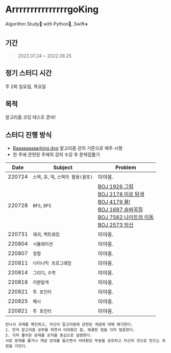 # ArrrrrrrrrrrrrrrgoKing
Algorithm Study📒 with Python🐍, Swift✈️ 

## 기간
> 2022.07.24 ~ 2022.08.25

## 정기 스터디 시간
주 2회 일요일, 목요일

## 목적
알고리즘 코딩 테스트 준비!
    
## 스터디 진행 방식
* [Baaaaaaaaarking dog](https://github.com/encrypted-def/basic-algo-lecture) 알고리즘 강의 기준으로 매주 시행
* 한 주에 관련된 주제의 강의 수강 후 문제집풀기

|  Date  |               Subject            |   Problem   |
|:------:|----------------------------------|-------------|
| 220724 | `스택`, `큐`, `덱`, `스택의 활용(괄호)` | 미야옹. |
| 220728 | `BFS`, `DFS `                    | [BOJ 1926 그림](https://www.acmicpc.net/problem/1926) <br>[BOJ 2178 미로 탐색](https://www.acmicpc.net/problem/2178) <br>[BOJ 4179 불!](https://www.acmicpc.net/problem/4179) <br> [BOJ 1697 숨바꼭질](https://www.acmicpc.net/problem/1697) <br>[BOJ 7562 나이트의 이동](https://www.acmicpc.net/problem/7562) <br>[BOJ 2573 빙산](https://www.acmicpc.net/problem/2573) |
| 220731 | `재귀`, `백트래킹`                  | 미야옹. |
| 220804 | `시뮬레이션`                        | 미야옹. |
| 220807 | `정렬`                            | 미야옹. |
| 220811 | `다이나믹 프로그래밍`                 | 미야옹. |
| 220814 | `그리디`, `수학`                    | 미야옹. |
| 220818 | `이분탐색`                         | 미야옹. |
| 220821 | `투 포인터`                        | 미야옹. |
| 220825 | `해시`                            | 미야옹. |
| 220821 | `투 포인터`                        | 미야옹. |

```
만나서 과제를 확인하고, 자신이 알고리즘에 관련된 개념에 대해 얘기한다.
1. 먼저 알고리즘 공부를 하면서 어려웠던 점, 해결한 점을 각자 발표한다.
2. 각자 풀어온 문제를 로직을 중심으로 설명한다. 
서로 문제를 풀거나 개념 강의를 들으면서 어려웠던 부분을 공유하고 자신의 것으로 만드는 과정을 가진다.
```

